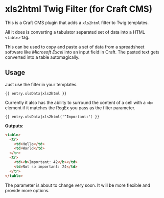 # xls2html Twig Filter (for Craft CMS)

This is a Craft CMS plugin that adds a `xls2html` filter to Twig templates.

All it does is converting a tabulator separated set of data into a HTML `<table>` tag.

This can be used to copy and paste a set of data from a spreadsheet software like *Microsoft Excel* into an input field in Craft. The pasted text gets converted into a table automagically.

## Usage

Just use the filter in your templates

~~~twig
{{ entry.xlsData|xls2html }}
~~~

Currently it also has the ability to surround the content of a cell with a `<b>` element if it matches the RegEx you pass as the filter parameter.

~~~twig
{{ entry.xlsData|xls2html('^Important:') }}
~~~

**Outputs:**

~~~html
<table>
  <tr>
    <td>Hello</td>
    <td>World</td>
  </tr>
  <tr>
    <td><b>Important: 42</b></td>
    <td>Not so important: 24</td>
  </tr>
</table>
~~~

The parameter is about to change very soon. It will be more flexible and provide more options.

